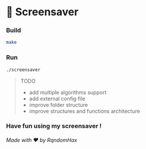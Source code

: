 # 🐍 Screensaver

### Build

```bash
make
```

### Run

```bash
./screensaver
```

> TODO
>- add multiple algorithms support
>- add external config file
>- improve folder structure
>- improve structures and functions architecture

### Have fun using my screensaver !


###### Made with ❤️ by RqndomHax